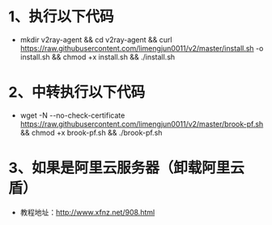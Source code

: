 # 1、执行以下代码
* mkdir v2ray-agent && cd v2ray-agent && curl https://raw.githubusercontent.com/limengjun0011/v2/master/install.sh -o install.sh && chmod +x install.sh && ./install.sh

# 2、中转执行以下代码
* wget -N --no-check-certificate https://raw.githubusercontent.com/limengjun0011/v2/master/brook-pf.sh && chmod +x brook-pf.sh && ./brook-pf.sh

# 3、如果是阿里云服务器（卸载阿里云盾）
* 教程地址：http://www.xfnz.net/908.html
